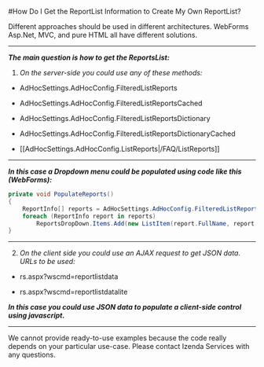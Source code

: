 #How Do I Get the ReportList Information to Create My Own ReportList?

Different approaches should be used in different architectures. WebForms Asp.Net, MVC, and pure HTML all have different solutions. 

---

_**The main question is how to get the ReportsList:**_

1) _On the server-side you could use any of these methods:_

- AdHocSettings.AdHocConfig.FilteredListReports 

- AdHocSettings.AdHocConfig.FilteredListReportsCached

- AdHocSettings.AdHocConfig.FilteredListReportsDictionary

- AdHocSettings.AdHocConfig.FilteredListReportsDictionaryCached

- [[AdHocSettings.AdHocConfig.ListReports|/FAQ/ListReports]]

---

_**In this case a Dropdown menu could be populated using code like this (WebForms):**_

```csharp
private void PopulateReports()
{
    ReportInfo[] reports = AdHocSettings.AdHocConfig.FilteredListReportsCached();
    foreach (ReportInfo report in reports)
        ReportsDropDown.Items.Add(new ListItem(report.FullName, report.FullName));
}
```

---

2) _On the client side you could use an AJAX request to get JSON data. URLs to be used:_

- rs.aspx?wscmd=reportlistdata

- rs.aspx?wscmd=reportlistdatalite

_**In this case you could use JSON data to populate a client-side control using javascript.**_

------

We cannot provide ready-to-use examples because the code really depends on your particular use-case. Please contact Izenda Services with any questions.